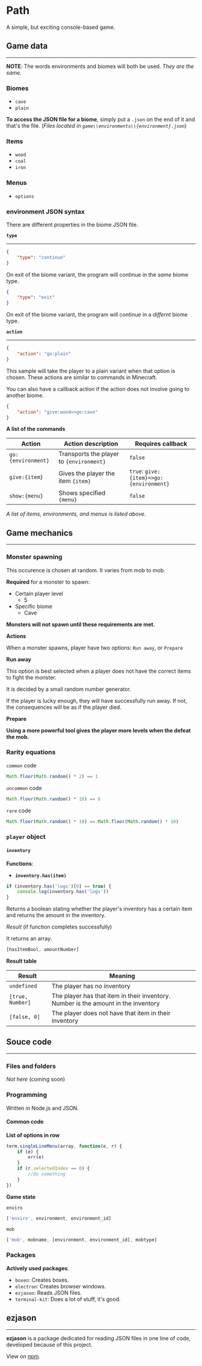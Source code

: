 # **Path**

A simple, but exciting console-based game.

## Game data
<hr>

**NOTE**: The words environments and biomes will both be used. *They are the same.*

### Biomes

- `cave`
- `plain`

**To access the JSON file for a biome**, simply put a `.json` on the end of it and that's the file. (*Files located in `game\\environments\\{environment}.json`*)

### Items

- `wood`
- `coal`
- `iron`

### Menus

- `options`

### environment JSON syntax

There are different properties in the biome JSON file.

**`type`**
<hr>

```json
{
    "type": "continue"
}
```

On exit of the biome variant, the program will continue in the *same* biome type.

```json
{
    "type": "exit"
}
```

On exit of the biome variant, the program will continue in a *differnt* biome type.

**`action`**
<hr>

```json
{
    "action": "go:plain"
}
```

This sample will take the player to a plain variant when that option is chosen. These actions are similar to commands in Minecraft.

You can also have a callback action if the action does not involve going to another biome.

```json
{
    "action": "give:wood=>go:cave"
}
```

**A list of the commands**

|Action|Action description|Requires callback|
|-|-|-|
|`go:{environment}`|Transports the player to `{environment}`|`false`|
|`give:{item}`|Gives the player the item `{item}`|`true`: `give:{item}=>go:{environment}`|
|`show:{menu}`|Shows specified `{menu}`|`false`|

*A list of items, environments, and menus is listed above.*

## Game mechanics
<hr>

### Monster spawning

This occurence is chosen at random. It varies from mob to mob.

**Required** for a monster to spawn:

- Certain player level
    - 5
- Specific biome
    - Cave

**Monsters will not spawn until these requirements are met.**

**Actions**

When a monster spawns, player have two options: `Run away`, or `Prepare`

**Run away**

This option is best selected when a player does not have the correct items to fight the monster.

It is decided by a small random number generator.

If the player is lucky enough, they will have successfully run away. If not, the consequences will be as if the player died.

**Prepare**

**Using a more powerful tool gives the player more levels when the defeat the mob.**

### Rarity equations

`common` code

```js
Math.floor(Math.random() * 2) == 1
```

`uncommon` code

```js
Math.floor(Math.random() * 10) == 6
```

`rare` code

```js
Math.floor(Math.random() * 10) == Math.floor(Math.random() * 10)
```

### `player` object

#### `inventory`

**Functions**:

- **`inventory.has(item)`**

```js
if (inventory.has('logs')[0] == true) {
    console.log(inventory.has('logs'))
}
```

Returns a boolean stating whether the player's inventory has a certain item and returns the amount in the inventory.

*Result* (if function completes successfully)

It returns an array.

```js
[hasItemBool, amountNumber]
```

**Result table**

|Result|Meaning|
|-|-|
|`undefined`|The player has no inventory|
|`[true, Number]`|The player has that item in their inventory. Number is the amount in the inventory|
|`[false, 0]`|The player does not have that item in their inventory|

## Souce code
<hr>

### Files and folders

*Not here* (coming soon)

### Programming

Written in Node.js and JSON.

#### Common code

**List of options in row**

```js
term.singleLineMenu(array, function(e, r) {
    if (e) {
        err(e)
    }
    if (r.selectedIndex == 0) {
        //do something
    }
})
```

**Game state**

`enviro`

```js
['enviro', environment, environment_id]
```

`mob`

```js
['mob', mobname, [environment, environment_id], mobtype]
```

### Packages

**Actively used packages**.

- `boxen`: Creates boxes.
- `electron`: Creates browser windows.
- `ezjason`: Reads JSON files.
- `terminal-kit`: Does a lot of stuff, it's good.

## ezjason
<hr>

**ezjason** is a package dedicated for reading JSON files in one line of code, developed because of this project.

View on [npm](https://npmjs.com/package/ezjason "The package on npm").